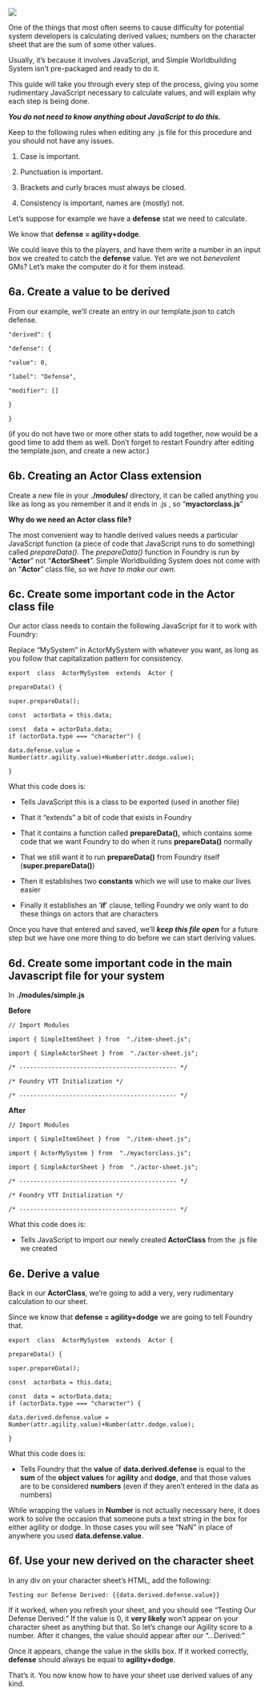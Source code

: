 
![](https://lh6.googleusercontent.com/1UfbCbWz54rZXds2llYZn0ebmut4mSwjCdqwpkHoJf4LIex2pdeE1Ao24vR1z9S4O3n7-uatgsmN5oBKaQZrdt9qnKH5rCYICBYpew1abnkZn52H4EPZRkcN4XBE6Uhhsex-gKp4)

  

One of the things that most often seems to cause difficulty for potential system developers is calculating derived values; numbers on the character sheet that are the sum of some other values.

  

Usually, it’s because it involves JavaScript, and Simple Worldbuilding System isn’t pre-packaged and ready to do it.

  

This guide will take you through every step of the process, giving you some rudimentary JavaScript necessary to calculate values, and will explain why each step is being done.

  

***You do not need to know anything about JavaScript to do this.***

  

Keep to the following rules when editing any .js file for this procedure and you should not have any issues.

1.  Case is important.
    
2.  Punctuation is important.
    
3.  Brackets and curly braces must always be closed.
    
4.  Consistency is important, names are (mostly) not.
    

  

Let’s suppose for example we have a **defense** stat we need to calculate.

  

We know that **defense = agility+dodge**.

  

We could leave this to the players, and have them write a number in an input box we created to catch the **defense** value. Yet are we not *benevolent* GMs? Let’s make the computer do it for them instead.

## 6a. Create a value to be derived

From our example, we’ll create an entry in our template.json to catch defense.

    "derived": {
    
    "defense": {
    
    "value": 0,
    
    "label": "Defense",
    
    "modifier": []
    
    }
    
    }
    
      

(if you do not have two or more other stats to add together, now would be a good time to add them as well. Don’t forget to restart Foundry after editing the template.json, and create a new actor.)

  

## 6b. Creating an Actor Class extension

  

Create a new file in your **./modules/** directory, it can be called anything you like as long as you remember it and it ends in .js , so “**myactorclass.js**”

  

**Why do we need an Actor class file?**

The most convenient way to handle derived values needs a particular JavaScript function (a piece of code that JavaScript runs to do something) called *prepareData()*. The *prepareData()* function in Foundry is run by “**Actor**” not “**ActorSheet**”. Simple Worldbuilding System does not come with an “**Actor**” class file, so we *have to make our own.*

  

## 6c. Create some important code in the Actor class file

  

Our actor class needs to contain the following JavaScript for it to work with Foundry:

  

Replace “MySystem” in ActorMySystem with whatever you want, as long as you follow that capitalization pattern for consistency.

    export  class  ActorMySystem  extends  Actor {
    
    prepareData() {
    
    super.prepareData();
    
    const  actorData = this.data;
    
    const  data = actorData.data;  
    if (actorData.type === "character") {
    
    data.defense.value = Number(attr.agility.value)+Number(attr.dodge.value);
    
    }
    
      

What this code does is:  
  

-   Tells JavaScript this is a class to be exported (used in another file)
    
-   That it “extends” a bit of code that exists in Foundry
    
-   That it contains a function called **prepareData(),** which contains some code that we want Foundry to do when it runs **prepareData()** normally
    
-   That we still want it to run **prepareData()** from Foundry itself (**super.prepareData()**)
    
-   Then it establishes two **constants** which we will use to make our lives easier
    
-   Finally it establishes an ‘**if**’ clause, telling Foundry we only want to do these things on actors that are characters
    

  

Once you have that entered and saved, we’ll ***keep this file open*** for a future step but we have one more thing to do before we can start deriving values.

  

## 6d. Create some important code in the main Javascript file for your system

  

In **./modules/simple.js**

  

**Before**

    // Import Modules
    
    import { SimpleItemSheet } from  "./item-sheet.js";
    
    import { SimpleActorSheet } from  "./actor-sheet.js";
    
    /* -------------------------------------------- */
    
    /* Foundry VTT Initialization */
    
    /* -------------------------------------------- */

  

**After**

    // Import Modules
    
    import { SimpleItemSheet } from  "./item-sheet.js";
    
    import { ActorMySystem } from  "./myactorclass.js";
    
    import { SimpleActorSheet } from  "./actor-sheet.js";
    
    /* -------------------------------------------- */
    
    /* Foundry VTT Initialization */
    
    /* -------------------------------------------- */
    
      

What this code does is:  
  

-   Tells JavaScript to import our newly created **ActorClass** from the .js file we created
    

  
  
  

## 6e. Derive a value

  

Back in our **ActorClass**, we’re going to add a very, very rudimentary calculation to our sheet.

  
Since we know that **defense = agility+dodge** we are going to tell Foundry that.

  

    export  class  ActorMySystem  extends  Actor {
    
    prepareData() {
    
    super.prepareData();
    
    const  actorData = this.data;
    
    const  data = actorData.data;  
    if (actorData.type === "character") {
    
    data.derived.defense.value = Number(attr.agility.value)+Number(attr.dodge.value);
    
    }

  

What this code does is:  
  

-   Tells Foundry that the **value** of **data.derived.defense** is equal to the **sum** of the **object values** for **agility** and **dodge**, and that those values are to be considered **numbers** (even if they aren’t entered in the data as numbers)
    

  

While wrapping the values in **Number** is not actually necessary here, it does work to solve the occasion that someone puts a text string in the box for either agility or dodge. In those cases you will see “NaN” in place of anywhere you used **data.defense.value**.

  

## 6f. Use your new derived on the character sheet

  

In any div on your character sheet’s HTML, add the following:

  

    Testing our Defense Derived: {{data.derived.defense.value}}
    
      

If it worked, when you refresh your sheet, and you should see “Testing Our Defense Derived:” If the value is 0, it **very likely** won’t appear on your character sheet as anything but that. So let’s change our Agility score to a number. After it changes, the value should appear after our “...Derived:”

  

Once it appears, change the value in the skills box. If it worked correctly, **defense** should always be equal to **agility+dodge**.

  

That’s it. You now know how to have your sheet use derived values of any kind.